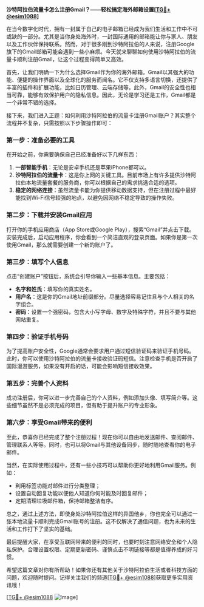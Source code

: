 **沙特阿拉伯流量卡怎么注册Gmail？——轻松搞定海外邮箱设置[[TG💪+ @esim1088](https://t.me/s/esim1088)]**

在当今数字化时代，拥有一封属于自己的电子邮箱已经成为我们生活和工作中不可或缺的一部分。尤其是当你身处海外时，一封国际通用的邮箱能让你与家人、朋友以及工作伙伴保持联系。然而，对于很多刚到沙特阿拉伯的人来说，注册Google旗下的Gmail邮箱可能会遇到一些小麻烦。今天就来聊聊如何使用沙特阿拉伯的流量卡顺利注册Gmail，让这个过程变得简单又高效。

首先，让我们明确一下为什么选择Gmail作为你的海外邮箱。Gmail以其强大的功能、便捷的操作界面以及全球化的服务而闻名。它不仅支持多语言切换，还提供了丰富的插件和扩展功能，比如日历管理、云端存储等。此外，Gmail的安全性也相当可靠，能够有效保护用户的隐私信息。因此，无论是学习还是工作，Gmail都是一个非常不错的选择。

接下来，我们进入正题：如何利用沙特阿拉伯的流量卡注册Gmail账户？其实整个流程并不复杂，只需按照以下步骤操作即可：

### 第一步：准备必要的工具

在开始之前，你需要确保自己已经准备好以下几样东西：
1. **一部智能手机**：无论是安卓手机还是苹果iPhone都可以。
2. **沙特阿拉伯的流量卡**：这是你上网的关键工具。目前市场上有许多提供沙特阿拉伯本地流量套餐的服务商，你可以根据自己的需求挑选合适的选项。
3. **稳定的网络连接**：虽然流量卡能为你提供移动数据支持，但在注册过程中最好能找到Wi-Fi信号较强的地点，以避免因网络不稳定导致的操作失败。

### 第二步：下载并安装Gmail应用

打开你的手机应用商店（App Store或Google Play），搜索“Gmail”并点击下载。安装完成后，启动应用程序，你会看到一个简洁直观的登录页面。如果你是第一次使用Gmail，那么就需要创建一个新的账户了。

### 第三步：填写个人信息

点击“创建账户”按钮后，系统会引导你输入一些基本信息。主要包括：
- **名字和姓氏**：填写你的真实姓名。
- **用户名**：这是你的Gmail地址前缀部分。尽量选择容易记住且与个人相关的名字组合。
- **密码**：设置一个强密码，包含大小写字母、数字及特殊字符，并且不要与其他网站重复。

### 第四步：验证手机号码

为了提高账户安全性，Google通常会要求用户通过短信验证码来验证手机号码。此时，你可以使用沙特阿拉伯的流量卡接收验证码短信。注意检查手机是否开启了国际漫游服务，如果没有开启的话，可能会影响短信接收效果。

### 第五步：完善个人资料

成功注册后，你可以进一步完善自己的个人资料，例如添加头像、填写简介等。这些细节虽然不是必须完成的项目，但有助于提升账户的专业形象。

### 第六步：享受Gmail带来的便利

至此，恭喜你已经完成了整个注册过程！现在你可以自由地发送邮件、查阅邮件、管理联系人等等。同时，也可以将Gmail与其他设备同步，随时随地查看你的电子邮件。

当然，在实际使用过程中，还有一些小技巧可以帮助你更好地利用Gmail服务。例如：
- 利用标签功能对邮件进行分类整理；
- 设置自动回复功能以便他人知道你何时能及时回复邮件；
- 定期清理垃圾邮件箱，保持邮箱整洁有序。

总之，通过上述方法，即使身处沙特阿拉伯这样的异国他乡，你也完全可以通过一张本地流量卡顺利完成Gmail账号的注册。这不仅解决了通信问题，也为未来的生活和工作打下了坚实的基础。

最后提醒大家，在享受互联网带来的便利的同时，也要时刻注意网络安全和个人隐私保护。合理设置权限、定期更新密码、谨慎点击不明链接等都是值得养成的好习惯。

希望这篇文章对你有所帮助！如果你还有其他关于沙特阿拉伯生活或者科技方面的问题，欢迎随时提问。记得关注我们的频道[[TG💪+ @esim1088](https://t.me/s/esim1088)]获取更多实用资讯哦！

[[TG💪+ @esim1088](https://t.me/s/esim1088) ![Image](https://i.postimg.cc/4NQfJmqS/Snipaste-2025-05-13-00-14-12.png)]